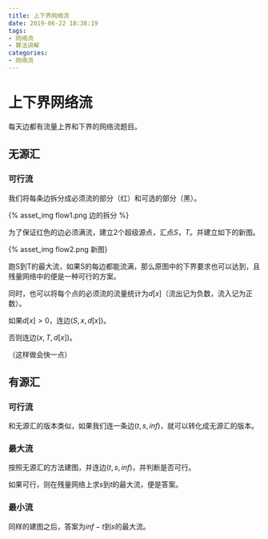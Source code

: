 ```yaml
---
title: 上下界网络流
date: 2019-06-22 18:38:19
tags:
- 网络流
- 算法讲解
categories:
- 网络流
---
```


# 上下界网络流

每天边都有流量上界和下界的网络流题目。

## 无源汇

### 可行流

我们将每条边拆分成必须流的部分（红）和可选的部分（黑）。

{% asset_img flow1.png 边的拆分 %}

为了保证红色的边必须满流，建立2个超级源点，汇点$S，T$。并建立如下的新图。

{% asset_img flow2.png 新图}

跑S到T的最大流，如果S的每边都能流满，那么原图中的下界要求也可以达到，且残量网络中的便是一种可行的方案。

同时，也可以将每个点的必须流的流量统计为$d[x]$（流出记为负数，流入记为正数）。

如果$d[x]>0$，连边$(S, x, d[x])$。

否则连边$(x, T, d[x])$。

（这样做会快一点）

## 有源汇

### 可行流

和无源汇的版本类似，如果我们连一条边$(t, s, inf)$，就可以转化成无源汇的版本。

### 最大流

按照无源汇的方法建图，并连边$(t, s, inf)$，并判断是否可行。

如果可行，则在残量网络上求$s$到$t$的最大流，便是答案。

### 最小流

同样的建图之后，答案为$inf-t$到$s$的最大流。